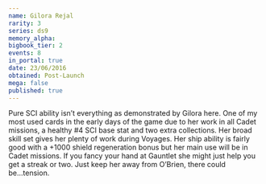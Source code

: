 ```yaml
---
name: Gilora Rejal
rarity: 3
series: ds9
memory_alpha:
bigbook_tier: 2
events: 8
in_portal: true
date: 23/06/2016
obtained: Post-Launch
mega: false
published: true
---
```


Pure SCI ability isn’t everything as demonstrated by Gilora here. One of my most used cards in the early days of the game due to her work in all Cadet missions, a healthy #4 SCI base stat and two extra collections. Her broad skill set gives her plenty of work during Voyages. Her ship ability is fairly good with a +1000 shield regeneration bonus but her main use will be in Cadet missions. If you fancy your hand at Gauntlet she might just help you get a streak or two. Just keep her away from O’Brien, there could be...tension.
